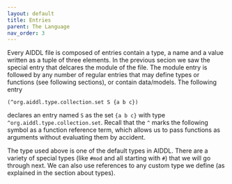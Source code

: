```yaml
---
layout: default
title: Entries
parent: The Language
nav_order: 3
---
```


Every AIDDL file is composed of entries contain a type, a name and a value
written as a tuple of three elements.  In the previous secion we saw the special
entry that delcares the module of the file. The module entry is followed by any
number of regular entries that may define types or functions (see following
sections), or contain data/models. The following entry


    (^org.aiddl.type.collection.set S {a b c})
    
 declares an entry named `S` as the set `{a b c}` with type
 `^org.aiddl.type.collection.set`. Recall that the `^` marks the following
 symbol as a function reference term, which allows us to pass functions as
 arguments without evaluating them by accident.
 
 The type used above is one of the default types in AIDDL.  There are a variety
 of special types (like `#mod` and all starting with `#`) that we will go
 through next. We can also use references to any custom type we define (as
 explained in the section about types).
